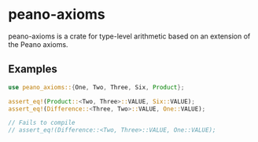 # peano-axioms

peano-axioms is a crate for type-level arithmetic based on an extension of the Peano axioms.

## Examples

```rust
use peano_axioms::{One, Two, Three, Six, Product};

assert_eq!(Product::<Two, Three>::VALUE, Six::VALUE);
assert_eq!(Difference::<Three, Two>::VALUE, One::VALUE);

// Fails to compile
// assert_eq!(Difference::<Two, Three>::VALUE, One::VALUE);
```
